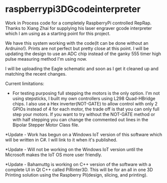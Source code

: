# raspberrypi3DGcodeinterpreter
Work in Process code for a completely RaspberryPi controlled RepRap.  Thanks to Xiang Zhai for supplying his laser engraver gcode interpreter which I am using as a starting point for this project.

We have this system working with the code(It can be done without an Ardruino!).  Prints are not perfect but pretty close at this point. I will be updating the design to use an ADC chip instead of the ganky 555 timer high pulse measuring method I'm using now.

I will be uploading the Eagle schematic and soon as I get it cleaned up and matching the recent changes.

Current limitations:

- For testing purposing full stepping the motors is the only option. I'm not using stepsticks, I built my own controllers using L298 Quad-HBridge chips.  I also use a Hex inverter(NOT-GATE) to allow control with only 2 GPIOs instead of 4 for each motor, the trade off is that you can only full step your motors.  If you want to try without the NOT-GATE method or with half stepping you can change the commented out lines in the Bipolar Stepper Motor Class file.

*Update - Work has begun on a Windows IoT version of this software which will be written in C#.  I will link to it when it's published.

*Update - Will not be working on the Windows IoT version until the Microsoft makes the IoT OS more user friendly.

*Update - Bahamuttg is working on C++ version of the software with a complete UI in Qt C++ called PiRinter3D.  This will be for an all in one 3D Printing solution using the Raspberry PI(design, slicing, and printing).
